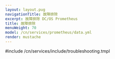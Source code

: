 ```yaml
---
layout: layout.pug
navigationTitle: 故障排除
excerpt: 故障排除 DC/OS Prometheus
title: 故障排除
menuWeight: 70
model: /cn/services/prometheus/data.yml
render: mustache
---
```


#include /cn/services/include/troubleshooting.tmpl
